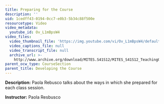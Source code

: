```yaml
---
title: Preparing for the Course
description: ''
uid: 1cedff43-0194-0cc7-e0b3-5b34c88f500e
resourcetype: Video
video_metadata:
  youtube_id: Ov_L1mBpsW4
video_files:
  video_thumbnail_file: 'https://img.youtube.com/vi/Ov_L1mBpsW4/default.jpg'
  video_captions_file: null
  video_transcript_file: null
  archive_url: >-
    http://www.archive.org/download/MITES.S41S12/MITES_S41S12_Teaching03_300k.mp4
parent_ocw_type: CourseSection
parent_title: Developing the Course
---
```


**Description:** Paola Rebusco talks about the ways in which she prepared for each class session.

**Instructor:** Paola Resbusco
